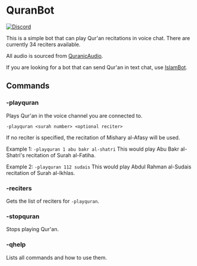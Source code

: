 # QuranBot

[![Discord](https://img.shields.io/discord/610613297452023837?label=Support%20Server)](https://discord.gg/Ud3MHJR)

This is a simple bot that can play Qur'an recitations in voice chat. There are currently 34 reciters available. 

All audio is sourced from [QuranicAudio](https://quranicaudio.com/).

If you are looking for a bot that can send Qur'an in text chat, use [IslamBot](https://top.gg/bot/352815253828141056).

## Commands

### -playquran
Plays Qur'an in the voice channel you are connected to. 
```
-playquran <surah number> <optional reciter>
```

If no reciter is specified, the recitation of Mishary al-Afasy will be used.

Example 1: `-playquran 1 abu bakr al-shatri`
This would play Abu Bakr al-Shatri's recitation of Surah al-Fatiha.

Example 2: `-playquran 112 sudais`
This would play Abdul Rahman al-Sudais recitation of Surah al-Ikhlas. 

### -reciters
Gets the list of reciters for `-playquran`.


### -stopquran
Stops playing Qur'an.

### -qhelp
Lists all commands and how to use them. 
